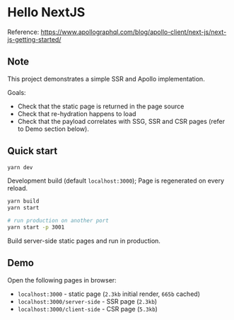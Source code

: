 # Hello NextJS

Reference: <https://www.apollographql.com/blog/apollo-client/next-js/next-js-getting-started/>

## Note

This project demonstrates a simple SSR and Apollo implementation.

Goals:

- Check that the static page is returned in the page source
- Check that re-hydration happens to load
- Check that the payload correlates with SSG, SSR and CSR pages (refer to Demo section below).

## Quick start

```bash
yarn dev
```

Development build (default `localhost:3000`); Page is regenerated on every reload.

```bash
yarn build
yarn start

# run production on another port
yarn start -p 3001
```

Build server-side static pages and run in production.

## Demo

Open the following pages in browser:

- `localhost:3000` - static page (`2.3kb` initial render, `665b` cached)
- `localhost:3000/server-side` - SSR page (`2.3kb`)
- `localhost:3000/client-side` - CSR page (`5.3kb`)
